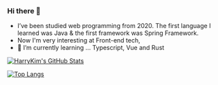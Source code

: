 ### Hi there 👋

- I’ve been studied web programming from 2020. The first language I learned was Java & the first framework was Spring Framework.
- Now I'm very interesting at Front-end tech, 
- 🌱 I’m currently learning ... Typescript, Vue and Rust

[![HarryKim's GitHub Stats](https://github-readme-stats.vercel.app/api?username=harrykim14&show_icons=true)](https://github.com/anuraghazra/github-readme-stats)

[![Top Langs](https://github-readme-stats.vercel.app/api/top-langs/?username=harrykim14&layout=compact&hide=html,css)](https://github.com/anuraghazra/github-readme-stats)

<!--
**harrykim14/harrykim14** is a ✨ _special_ ✨ repository because its `README.md` (this file) appears on your GitHub profile.

Here are some ideas to get you started:

- 🔭 I’m currently working on ... 
- 👯 I’m looking to collaborate on ...
- 🤔 I’m looking for help with ...
- 💬 Ask me about ...
- 📫 How to reach me: ...
- 😄 Pronouns: ...
- ⚡ Fun fact: ...
-->
